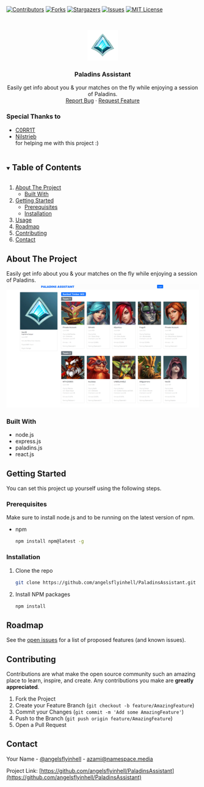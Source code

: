 <!--
*** Thanks for checking out the Best-README-Template. If you have a suggestion
*** that would make this better, please fork the repo and create a pull request
*** or simply open an issue with the tag "enhancement".
*** Thanks again! Now go create something AMAZING! :D
***
***
***
*** To avoid retyping too much info. Do a search and replace for the following:
*** angelsflyinhell, PaladinsAssistant, angelsflyinhell, azami@namespace.media, Paladins Assistant, Easily get info about you & your matches on the fly while enjoying a session of Paladins.
-->



<!-- PROJECT SHIELDS -->
<!--
*** I'm using markdown "reference style" links for readability.
*** Reference links are enclosed in brackets [ ] instead of parentheses ( ).
*** See the bottom of this document for the declaration of the reference variables
*** for contributors-url, forks-url, etc. This is an optional, concise syntax you may use.
*** https://www.markdownguide.org/basic-syntax/#reference-style-links
-->
[![Contributors][contributors-shield]][contributors-url]
[![Forks][forks-shield]][forks-url]
[![Stargazers][stars-shield]][stars-url]
[![Issues][issues-shield]][issues-url]
[![MIT License][license-shield]][license-url]



<!-- PROJECT LOGO -->
<br />
<p align="center">
  <a href="https://github.com/angelsflyinhell/PaladinsAssistant">
    <img src="githubassets/logo.png" alt="Logo" width="80" height="80">
  </a>

  <h3 align="center">Paladins Assistant</h3>

  <p align="center">
    Easily get info about you & your matches on the fly while enjoying a session of Paladins.
    <br />
    <a href="https://github.com/angelsflyinhell/PaladinsAssistant/issues">Report Bug</a>
    ·
    <a href="https://github.com/angelsflyinhell/PaladinsAssistant/issues">Request Feature</a>
  </p>
</p>

### Special Thanks to
* [C0RR1T](https://github.com/C0RR1T)
* [Nilstrieb](https://github.com/Nilstrieb)<br>
for helping me with this project :)

<!-- TABLE OF CONTENTS -->
<details open="open">
  <summary><h2 style="display: inline-block">Table of Contents</h2></summary>
  <ol>
    <li>
      <a href="#about-the-project">About The Project</a>
      <ul>
        <li><a href="#built-with">Built With</a></li>
      </ul>
    </li>
    <li>
      <a href="#getting-started">Getting Started</a>
      <ul>
        <li><a href="#prerequisites">Prerequisites</a></li>
        <li><a href="#installation">Installation</a></li>
      </ul>
    </li>
    <li><a href="#usage">Usage</a></li>
    <li><a href="#roadmap">Roadmap</a></li>
    <li><a href="#contributing">Contributing</a></li>
    <li><a href="#contact">Contact</a></li>
  </ol>
</details>



<!-- ABOUT THE PROJECT -->
## About The Project
Easily get info about you & your matches on the fly while enjoying a session of Paladins.
[![Paladins Assistant][product-screenshot]]()

### Built With

* node.js
* express.js
* paladins.js
* react.js



<!-- GETTING STARTED -->
## Getting Started

You can set this project up yourself using the following steps.

### Prerequisites

Make sure to install node.js and to be running on the latest version of npm.
* npm
  ```sh
  npm install npm@latest -g
  ```

### Installation

1. Clone the repo
   ```sh
   git clone https://github.com/angelsflyinhell/PaladinsAssistant.git
   ```
2. Install NPM packages
   ```sh
   npm install
   ```

<!-- ROADMAP -->
## Roadmap

See the [open issues](https://github.com/angelsflyinhell/PaladinsAssistant/issues) for a list of proposed features (and known issues).



<!-- CONTRIBUTING -->
## Contributing

Contributions are what make the open source community such an amazing place to learn, inspire, and create. Any contributions you make are **greatly appreciated**.

1. Fork the Project
2. Create your Feature Branch (`git checkout -b feature/AmazingFeature`)
3. Commit your Changes (`git commit -m 'Add some AmazingFeature'`)
4. Push to the Branch (`git push origin feature/AmazingFeature`)
5. Open a Pull Request

<!-- CONTACT -->
## Contact

Your Name - [@angelsflyinhell](https://twitter.com/angelsflyinhell) - azami@namespace.media

Project Link: [https://github.com/angelsflyinhell/PaladinsAssistant](https://github.com/angelsflyinhell/PaladinsAssistant)

<!-- MARKDOWN LINKS & IMAGES -->
<!-- https://www.markdownguide.org/basic-syntax/#reference-style-links -->
[contributors-shield]: https://img.shields.io/github/contributors/angelsflyinhell/PaladinsAssistant.svg?style=for-the-badge
[contributors-url]: https://github.com/angelsflyinhell/PaladinsAssistant/graphs/contributors
[forks-shield]: https://img.shields.io/github/forks/angelsflyinhell/PaladinsAssistant.svg?style=for-the-badge
[forks-url]: https://github.com/angelsflyinhell/PaladinsAssistant/network/members
[stars-shield]: https://img.shields.io/github/stars/angelsflyinhell/PaladinsAssistant.svg?style=for-the-badge
[stars-url]: https://github.com/angelsflyinhell/PaladinsAssistant/stargazers
[issues-shield]: https://img.shields.io/github/issues/angelsflyinhell/PaladinsAssistant.svg?style=for-the-badge
[issues-url]: https://github.com/angelsflyinhell/PaladinsAssistant/issues
[license-shield]: https://img.shields.io/github/license/angelsflyinhell/PaladinsAssistant.svg?style=for-the-badge
[license-url]: https://github.com/angelsflyinhell/PaladinsAssistant/blob/master/LICENSE.txt
[product-screenshot]: /githubassets/product.png
